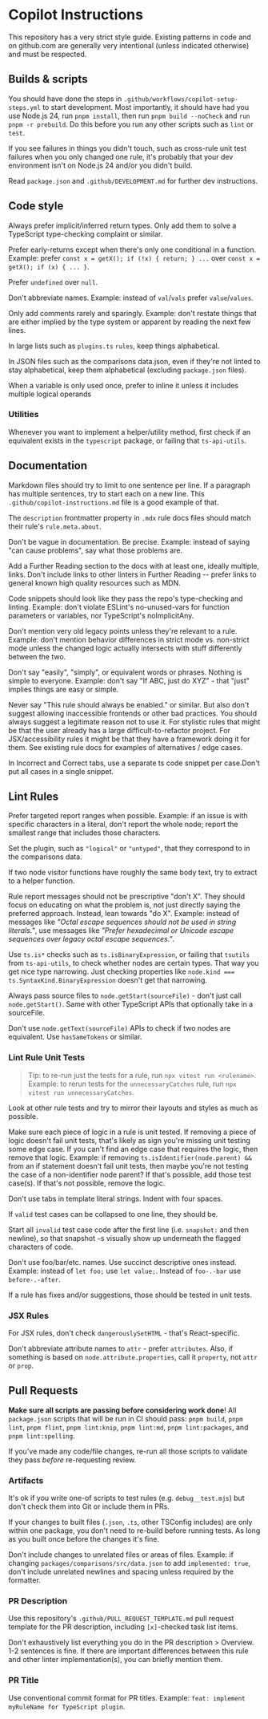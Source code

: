 # Copilot Instructions

This repository has a very strict style guide.
Existing patterns in code and on github.com are generally very intentional (unless indicated otherwise) and must be respected.

## Builds & scripts

You should have done the steps in `.github/workflows/copilot-setup-steps.yml` to start development.
Most importantly, it should have had you use Node.js 24, run `pnpm install`, then run `pnpm build --noCheck` and `run pnpm -r prebuild`.
Do this before you run any other scripts such as `lint` or `test`.

If you see failures in things you didn't touch, such as cross-rule unit test failures when you only changed one rule, it's probably that your dev environment isn't on Node.js 24 and/or you didn't build.

Read `package.json` and `.github/DEVELOPMENT.md` for further dev instructions.

## Code style

Always prefer implicit/inferred return types.
Only add them to solve a TypeScript type-checking complaint or similar.

Prefer early-returns except when there's only one conditional in a function.
Example: prefer `const x = getX(); if (!x) { return; } ...` over `const x = getX(); if (x) { ... }`.

Prefer `undefined` over `null`.

Don't abbreviate names.
Example: instead of `val`/`vals` prefer `value`/`values`.

Only add comments rarely and sparingly.
Example: don't restate things that are either implied by the type system or apparent by reading the next few lines.

In large lists such as `plugins.ts` `rules`, keep things alphabetical.

In JSON files such as the comparisons data.json, even if they're not linted to stay alphabetical, keep them alphabetical (excluding `package.json` files).

When a variable is only used once, prefer to inline it unless it includes multiple logical operands

### Utilities

Whenever you want to implement a helper/utility method, first check if an equivalent exists in the `typescript` package, or failing that `ts-api-utils`.

## Documentation

Markdown files should try to limit to one sentence per line.
If a paragraph has multiple sentences, try to start each on a new line.
This `.github/copilot-instructions.md` file is a good example of that.

The `description` frontmatter property in `.mdx` rule docs files should match their rule's `rule.meta.about`.

Don't be vague in documentation.
Be precise.
Example: instead of saying "can cause problems", say what those problems are.

Add a Further Reading section to the docs with at least one, ideally multiple, links.
Don't include links to other linters in Further Reading -- prefer links to general known high quality resources such as MDN.

Code snippets should look like they pass the repo's type-checking and linting.
Example: don't violate ESLint's no-unused-vars for function parameters or variables, nor TypeScript's noImplicitAny.

Don't mention very old legacy points unless they're relevant to a rule.
Example: don't mention behavior differences in strict mode vs. non-strict mode unless the changed logic actually intersects with stuff differently between the two.

Don't say "easily", "simply", or equivalent words or phrases.
Nothing is simple to everyone.
Example: don't say "If ABC, just do XYZ" - that "just" implies things are easy or simple.

Never say "This rule should always be enabled." or similar.
But also don't suggest allowing inaccessible frontends or other bad practices.
You should always suggest a legitimate reason not to use it.
For stylistic rules that might be that the user already has a large difficult-to-refactor project.
For JSX/accessibility rules it might be that they have a framework doing it for them.
See existing rule docs for examples of alternatives / edge cases.

In Incorrect and Correct tabs, use a separate ts code snippet per case.Don't put all cases in a single snippet.

## Lint Rules

Prefer targeted report ranges when possible.
Example: if an issue is with specific characters in a literal, don't report the whole node; report the smallest range that includes those characters.

Set the plugin, such as `"logical"` or `"untyped"`, that they correspond to in the comparisons data.

If two node visitor functions have roughly the same body text, try to extract to a helper function.

Rule report messages should not be prescriptive "don't X".
They should focus on educating on what the problem is, not just directly saying the preferred approach.
Instead, lean towards "do X".
Example: instead of messages like _"Octal escape sequences should not be used in string literals."_, use messages like _"Prefer hexadecimal or Unicode escape sequences over legacy octal escape sequences."_.

Use `ts.is*` checks such as `ts.isBinaryExpression`, or failing that `tsutils` from `ts-api-utils`, to check whether nodes are certain types.
That way you get nice type narrowing.
Just checking properties like `node.kind === ts.SyntaxKind.BinaryExpression` doesn't get that narrowing.

Always pass source files to `node.getStart(sourceFile)` - don't just call `node.getStart()`.
Same with other TypeScript APIs that optionally take in a sourceFile.

Don't use `node.getText(sourceFile)` APIs to check if two nodes are equivalent.
Use `hasSameTokens` or similar.

### Lint Rule Unit Tests

> Tip: to re-run just the tests for a rule, run `npx vitest run <rulename>`.
> Example: to rerun tests for the `unnecessaryCatches` rule, run `npx vitest run unnecessaryCatches`.

Look at other rule tests and try to mirror their layouts and styles as much as possible.

Make sure each piece of logic in a rule is unit tested.
If removing a piece of logic doesn't fail unit tests, that's likely as sign you're missing unit testing some edge case.
If you can't find an edge case that requires the logic, then remove that logic.
Example: if removing `ts.isIdentifier(node.parent) &&` from an if statement doesn't fail unit tests, then maybe you're not testing the case of a non-identifier node parent? If that's possible, add those test case(s).
If that's not possible, remove the logic.

Don't use tabs in template literal strings.
Indent with four spaces.

If `valid` test cases can be collapsed to one line, they should be.

Start all `invalid` test case code after the first line (i.e. `snapshot:` and then newline), so that snapshot `~`s visually show up underneath the flagged characters of code.

Don't use foo/bar/etc. names.
Use succinct descriptive ones instead.
Example: instead of `let foo;` use `let value;`.
Instead of `foo-.-bar` use `before-.-after`.

If a rule has fixes and/or suggestions, those should be tested in unit tests.

### JSX Rules

For JSX rules, don't check `dangerouslySetHTML` - that's React-specific.

Don't abbreviate attribute names to `attr` - prefer `attributes`.
Also, if something is based on `node.attribute.properties`, call it `property`, not `attr` or `prop`.

## Pull Requests

**Make sure all scripts are passing before considering work done**!
All `package.json` scripts that will be run in CI should pass: `pnpm build`, `pnpm lint`, `pnpm flint`, `pnpm lint:knip`, `pnpm lint:md`, `pnpm lint:packages`, and `pnpm lint:spelling`.

If you've made any code/file changes, re-run all those scripts to validate they pass _before_ re-requesting review.

### Artifacts

It's ok if you write one-of scripts to test rules (e.g. `debug__test.mjs`) but don't check them into Git or include them in PRs.

If your changes to built files (`.json`, `.ts`, other TSConfig includes) are only within one package, you don't need to re-build before running tests.
As long as you built once before the changes it's fine.

Don't include changes to unrelated files or areas of files.
Example: if changing `packages/comparisons/src/data.json` to add `implemented: true`, don't include unrelated newlines and spacing unless required by the formatter.

### PR Description

Use this repository's `.github/PULL_REQUEST_TEMPLATE.md` pull request template for the PR description, including `[x]`-checked task list items.

Don't exhaustively list everything you do in the PR description > Overview.
1-2 sentences is fine.
If there are important differences between this rule and other linter implementation(s), you can briefly mention them.

### PR Title

Use conventional commit format for PR titles.
Example: `feat: implement myRuleName for TypeScript plugin`.
